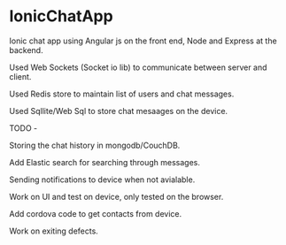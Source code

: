 # IonicChatApp

Ionic chat app using Angular js on the front end, Node and Express at the backend. 

Used Web Sockets (Socket io lib) to communicate between server and client. 

Used Redis store to maintain list of users and chat messages. 

Used Sqllite/Web Sql to store chat mesaages on the device.

TODO - 

Storing the chat history in mongodb/CouchDB.

Add Elastic search for searching through messages.

Sending notifications to device when not avialable.

Work on UI and test on device, only tested on the browser.

Add cordova code to get contacts from device.

Work on exiting defects.
